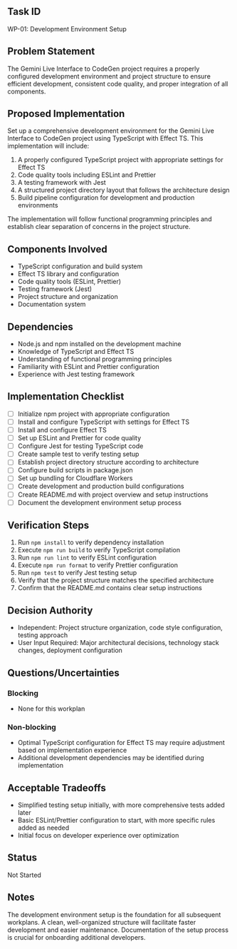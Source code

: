 ## Task ID
WP-01: Development Environment Setup

## Problem Statement
The Gemini Live Interface to CodeGen project requires a properly configured development environment and project structure to ensure efficient development, consistent code quality, and proper integration of all components.

## Proposed Implementation
Set up a comprehensive development environment for the Gemini Live Interface to CodeGen project using TypeScript with Effect TS. This implementation will include:

1. A properly configured TypeScript project with appropriate settings for Effect TS
2. Code quality tools including ESLint and Prettier
3. A testing framework with Jest
4. A structured project directory layout that follows the architecture design
5. Build pipeline configuration for development and production environments

The implementation will follow functional programming principles and establish clear separation of concerns in the project structure.

## Components Involved
- TypeScript configuration and build system
- Effect TS library and configuration
- Code quality tools (ESLint, Prettier)
- Testing framework (Jest)
- Project structure and organization
- Documentation system

## Dependencies
- Node.js and npm installed on the development machine
- Knowledge of TypeScript and Effect TS
- Understanding of functional programming principles
- Familiarity with ESLint and Prettier configuration
- Experience with Jest testing framework

## Implementation Checklist
- [ ] Initialize npm project with appropriate configuration
- [ ] Install and configure TypeScript with settings for Effect TS
- [ ] Install and configure Effect TS
- [ ] Set up ESLint and Prettier for code quality
- [ ] Configure Jest for testing TypeScript code
- [ ] Create sample test to verify testing setup
- [ ] Establish project directory structure according to architecture
- [ ] Configure build scripts in package.json
- [ ] Set up bundling for Cloudflare Workers
- [ ] Create development and production build configurations
- [ ] Create README.md with project overview and setup instructions
- [ ] Document the development environment setup process

## Verification Steps
1. Run `npm install` to verify dependency installation
2. Execute `npm run build` to verify TypeScript compilation
3. Run `npm run lint` to verify ESLint configuration
4. Execute `npm run format` to verify Prettier configuration
5. Run `npm test` to verify Jest testing setup
6. Verify that the project structure matches the specified architecture
7. Confirm that the README.md contains clear setup instructions

## Decision Authority
- Independent: Project structure organization, code style configuration, testing approach
- User Input Required: Major architectural decisions, technology stack changes, deployment configuration

## Questions/Uncertainties
### Blocking
- None for this workplan

### Non-blocking
- Optimal TypeScript configuration for Effect TS may require adjustment based on implementation experience
- Additional development dependencies may be identified during implementation

## Acceptable Tradeoffs
- Simplified testing setup initially, with more comprehensive tests added later
- Basic ESLint/Prettier configuration to start, with more specific rules added as needed
- Initial focus on developer experience over optimization

## Status
Not Started

## Notes
The development environment setup is the foundation for all subsequent workplans. A clean, well-organized structure will facilitate faster development and easier maintenance. Documentation of the setup process is crucial for onboarding additional developers.

